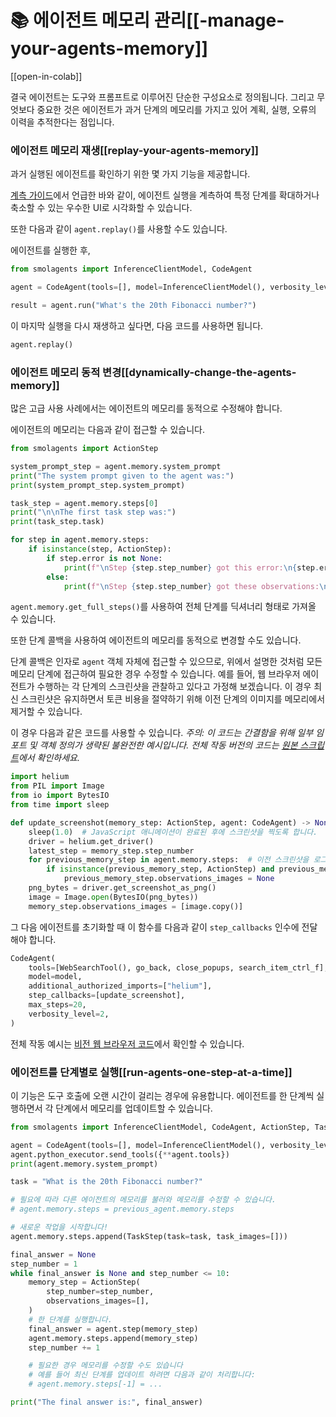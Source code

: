 # 📚 에이전트 메모리 관리[[-manage-your-agents-memory]]

[[open-in-colab]]

결국 에이전트는 도구와 프롬프트로 이루어진 단순한 구성요소로 정의됩니다.
그리고 무엇보다 중요한 것은 에이전트가 과거 단계의 메모리를 가지고 있어 계획, 실행, 오류의 이력을 추적한다는 점입니다.

### 에이전트 메모리 재생[[replay-your-agents-memory]]

과거 실행된 에이전트를 확인하기 위한 몇 가지 기능을 제공합니다.

[계측 가이드](./inspect_runs)에서 언급한 바와 같이, 에이전트 실행을 계측하여 특정 단계를 확대하거나 축소할 수 있는 우수한 UI로 시각화할 수 있습니다.

또한 다음과 같이 `agent.replay()`를 사용할 수도 있습니다.

에이전트를 실행한 후,
```py
from smolagents import InferenceClientModel, CodeAgent

agent = CodeAgent(tools=[], model=InferenceClientModel(), verbosity_level=0)

result = agent.run("What's the 20th Fibonacci number?")
```

이 마지막 실행을 다시 재생하고 싶다면, 다음 코드를 사용하면 됩니다.
```py
agent.replay()
```

### 에이전트 메모리 동적 변경[[dynamically-change-the-agents-memory]]

많은 고급 사용 사례에서는 에이전트의 메모리를 동적으로 수정해야 합니다.

에이전트의 메모리는 다음과 같이 접근할 수 있습니다.


```py
from smolagents import ActionStep

system_prompt_step = agent.memory.system_prompt
print("The system prompt given to the agent was:")
print(system_prompt_step.system_prompt)

task_step = agent.memory.steps[0]
print("\n\nThe first task step was:")
print(task_step.task)

for step in agent.memory.steps:
    if isinstance(step, ActionStep):
        if step.error is not None:
            print(f"\nStep {step.step_number} got this error:\n{step.error}\n")
        else:
            print(f"\nStep {step.step_number} got these observations:\n{step.observations}\n")
```

`agent.memory.get_full_steps()`를 사용하여 전체 단계를 딕셔너리 형태로 가져올 수 있습니다.

또한 단계 콜백을 사용하여 에이전트의 메모리를 동적으로 변경할 수도 있습니다.

단계 콜백은 인자로 `agent` 객체 자체에 접근할 수 있으므로, 위에서 설명한 것처럼 모든 메모리 단계에 접근하여 필요한 경우 수정할 수 있습니다. 예를 들어, 웹 브라우저 에이전트가 수행하는 각 단계의 스크린샷을 관찰하고 있다고 가정해 보겠습니다. 이 경우 최신 스크린샷은 유지하면서 토큰 비용을 절약하기 위해 이전 단계의 이미지를 메모리에서 제거할 수 있습니다.

이 경우 다음과 같은 코드를 사용할 수 있습니다.
_주의: 이 코드는 간결함을 위해 일부 임포트 및 객체 정의가 생략된 불완전한 예시입니다. 전체 작동 버전의 코드는 [원본 스크립트](https://github.com/huggingface/smolagents/blob/main/src/smolagents/vision_web_browser.py)에서 확인하세요._

```py
import helium
from PIL import Image
from io import BytesIO
from time import sleep

def update_screenshot(memory_step: ActionStep, agent: CodeAgent) -> None:
    sleep(1.0)  # JavaScript 애니메이션이 완료된 후에 스크린샷을 찍도록 합니다.
    driver = helium.get_driver()
    latest_step = memory_step.step_number
    for previous_memory_step in agent.memory.steps:  # 이전 스크린샷을 로그에서 제거하여 처리 과정을 간소화합니다.
        if isinstance(previous_memory_step, ActionStep) and previous_memory_step.step_number <= latest_step - 2:
            previous_memory_step.observations_images = None
    png_bytes = driver.get_screenshot_as_png()
    image = Image.open(BytesIO(png_bytes))
    memory_step.observations_images = [image.copy()]
```

그 다음 에이전트를 초기화할 때 이 함수를 다음과 같이 `step_callbacks` 인수에 전달해야 합니다.

```py
CodeAgent(
    tools=[WebSearchTool(), go_back, close_popups, search_item_ctrl_f],
    model=model,
    additional_authorized_imports=["helium"],
    step_callbacks=[update_screenshot],
    max_steps=20,
    verbosity_level=2,
)
```

전체 작동 예시는 [비전 웹 브라우저 코드](https://github.com/huggingface/smolagents/blob/main/src/smolagents/vision_web_browser.py)에서 확인할 수 있습니다.

### 에이전트를 단계별로 실행[[run-agents-one-step-at-a-time]]

이 기능은 도구 호출에 오랜 시간이 걸리는 경우에 유용합니다.
에이전트를 한 단계씩 실행하면서 각 단계에서 메모리를 업데이트할 수 있습니다.

```py
from smolagents import InferenceClientModel, CodeAgent, ActionStep, TaskStep

agent = CodeAgent(tools=[], model=InferenceClientModel(), verbosity_level=1)
agent.python_executor.send_tools({**agent.tools})
print(agent.memory.system_prompt)

task = "What is the 20th Fibonacci number?"

# 필요에 따라 다른 에이전트의 메모리를 불러와 메모리를 수정할 수 있습니다.
# agent.memory.steps = previous_agent.memory.steps

# 새로운 작업을 시작합니다!
agent.memory.steps.append(TaskStep(task=task, task_images=[]))

final_answer = None
step_number = 1
while final_answer is None and step_number <= 10:
    memory_step = ActionStep(
        step_number=step_number,
        observations_images=[],
    )
    # 한 단계를 실행합니다.
    final_answer = agent.step(memory_step)
    agent.memory.steps.append(memory_step)
    step_number += 1

    # 필요한 경우 메모리를 수정할 수도 있습니다
    # 예를 들어 최신 단계를 업데이트 하려면 다음과 같이 처리합니다:
    # agent.memory.steps[-1] = ...

print("The final answer is:", final_answer)
```
